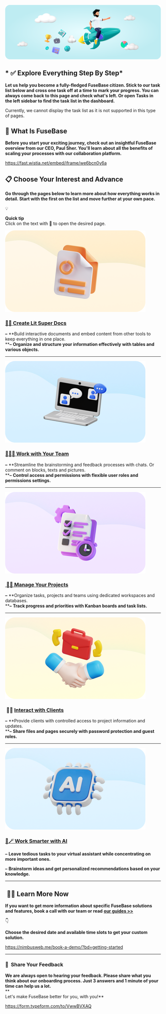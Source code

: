 [![dEHnSD9DuIf1tZ97.png](dEHnSD9DuIf1tZ97.png)](./assets/dEHnSD9DuIf1tZ97.png)

  

## * ✅ Explore Everything Step By Step*

**Let us help you become a fully-fledged FuseBase citizen. Stick to our task list below and cross one task off at a time to mark your progress. You can always come back to this page and check what's left. Or open Tasks in the left sidebar to find the task list in the dashboard.**  
  

Currently, we cannot display the task list as it is not supported in this type of pages.

  

## 🤔 What Is FuseBase

**Before you start your exciting journey, check out an insightful FuseBase overview from our CEO, Paul Sher. You'll learn about all the benefits of scaling your processes with our collaboration platform.**

<https://fast.wistia.net/embed/iframe/we6bcn0y6a>

  

  

## 📋 Choose Your Interest and Advance

**Go through the pages below to learn more about how everything works in detail. Start with the first on the list and move further at your own pace.**

  

💡

**Quick tip**  
Click on the text with 🔗 to open the desired page.

  

[![i6eQ1mLFg6Inx7md.png](i6eQ1mLFg6Inx7md.png)](./assets/i6eQ1mLFg6Inx7md.png)

  

### [🔗📑 Create Lit Super Docs](https://nimbusweb.me/guides/getting-started/create-super-docs/)

**–** **Build interactive documents and embed content from other tools to keep everything in one place.  
****–** **Organize and structure your information effectively with tables and various objects.**

------------------------------------------------------------------------

[![CtHwoda57FsWnKMk.png](CtHwoda57FsWnKMk.png)](./assets/CtHwoda57FsWnKMk.png)

  

### [🔗🧑‍💻 Work with Your Team](https://nimbusweb.me/guides/organization/work-with-your-team/)

**–** **Streamline the brainstorming and feedback processes with chats. Or comment on blocks, texts and pictures.  
****–** **Control access and permissions with flexible user roles and permissions settings.**

------------------------------------------------------------------------

[![8fbeADk4RfQEvPIw.png](8fbeADk4RfQEvPIw.png)](./assets/8fbeADk4RfQEvPIw.png)

  

### [ 🔗📆 Manage Your Projects](https://nimbusweb.me/guides/organization/manage-your-projects/)

**–** **Organize tasks, projects and teams using dedicated workspaces and databases.  
****–** **Track progress and priorities with Kanban boards and task lists.**

  

------------------------------------------------------------------------

[![7yYuquWJELF0nHg2.png](7yYuquWJELF0nHg2.png)](./assets/7yYuquWJELF0nHg2.png)

  

###  🔗💼 [Interact with Clients](https://nimbusweb.me/guides/client-portal/collaborate-with-clients-using-fusebase-portals/)

**–** **Provide clients with controlled access to project information and updates.  
****–** **Share files and pages securely with password protection and guest roles.**

  

------------------------------------------------------------------------

[![Riblw4qWTJHm3OHJ.png](Riblw4qWTJHm3OHJ.png)](./assets/Riblw4qWTJHm3OHJ.png)

  

### [🔗🪄 Work Smarter with AI](https://nimbusweb.me/guides/getting-started/get-started-with-ai-in-fusebase/)

**–** **Leave tedious tasks to your virtual assistant while concentrating on more important ones.**

**–** **Brainstorm ideas and get personalized recommendations based on your knowledge.**

------------------------------------------------------------------------

##  🧑‍🎓 Learn More **Now**

**If you want to get more information about specific FuseBase solutions and features, book a call with our team or read** [**our guides &gt;&gt;**](https://nimbusweb.me/guides/)  
  

👇

**Choose the desired date and available time slots to get your custom solution.**

<https://nimbusweb.me/book-a-demo/?bd=getting-started>

  

  

------------------------------------------------------------------------

### 📝  Share Your Feedback

**We are always open to hearing your feedback. Please share what you think about our onboarding process. Just 3 answers and 1 minute of your time can help us a lot.**  
**  
Let's make FuseBase better for you, with you!**

<https://form.typeform.com/to/VwwBVXAQ>